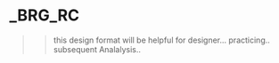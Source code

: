 # _BRG_RC
>> this design format will be helpful for designer... practicing.. 
    subsequent Analalysis..
    
    
